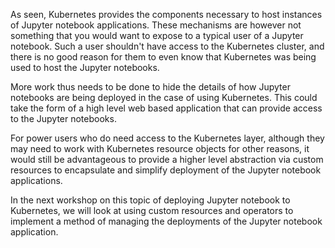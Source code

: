 As seen, Kubernetes provides the components necessary to host instances of Jupyter notebook applications. These mechanisms are however not something that you would want to expose to a typical user of a Jupyter notebook. Such a user shouldn't have access to the Kubernetes cluster, and there is no good reason for them to even know that Kubernetes was being used to host the Jupyter notebooks.

More work thus needs to be done to hide the details of how Jupyter notebooks are being deployed in the case of using Kubernetes. This could take the form of a high level web based application that can provide access to the Jupyter notebooks.

For power users who do need access to the Kubernetes layer, although they may need to work with Kubernetes resource objects for other reasons, it would still be advantageous to provide a higher level abstraction via custom resources to encapsulate and simplify deployment of the Jupyter notebook applications.

In the next workshop on this topic of deploying Jupyter notebook to Kubernetes, we will look at using custom resources and operators to implement a method of managing the deployments of the Jupyter notebook application.
